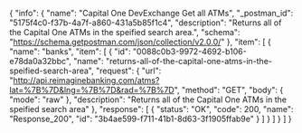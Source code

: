 {
  "info": {
    "name": "Capital One DevExchange Get all ATMs",
    "_postman_id": "5175f4c0-f37b-4a7f-a860-431a5b85f1c4",
    "description": "Returns all of the Capital One ATMs in the speified search area.",
    "schema": "https://schema.getpostman.com/json/collection/v2.0.0/"
  },
  "item": [
    {
      "name": "banks",
      "item": [
        {
          "id": "0088c0b3-9972-4692-b106-e78da0a32bbc",
          "name": "returns-all-of-the-capital-one-atms-in-the-speified-search-area",
          "request": {
            "url": "http://api.reimaginebanking.com/atms?lat=%7B%7D&lng=%7B%7D&rad=%7B%7D",
            "method": "GET",
            "body": {
              "mode": "raw"
            },
            "description": "Returns all of the Capital One ATMs in the speified search area"
          },
          "response": [
            {
              "status": "OK",
              "code": 200,
              "name": "Response_200",
              "id": "3b4ae599-f711-41b1-8d63-3f1905ffab9e"
            }
          ]
        }
      ]
    }
  ]
}